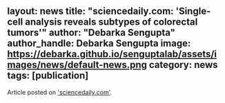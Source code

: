 layout: news
title: "sciencedaily.com: 'Single-cell analysis reveals subtypes of colorectal tumors'"
author: "Debarka Sengupta"
author_handle: Debarka Sengupta
image: https://debarka.github.io/senguptalab/assets/images/news/default-news.png
category: news
tags: [publication]
---

Article posted on ['sciencedaily.com'].

['sciencedaily.com']: https://www.sciencedaily.com/releases/2017/03/170320143818.htm
